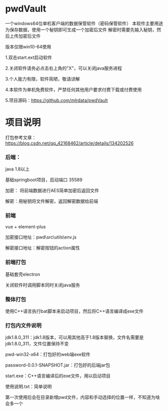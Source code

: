 # pwdVault

一个windows64位单机客户端的数据保管软件（密码保管软件）
本软件主要用途为保存数据，使用一个秘钥即可生成一个加密后文件
解密时需要先输入秘钥，然后上传加密后文件

版本仅限win10-64使用

1.双击start.ext启动软件

2.关闭软件请务必点击右上角的"X"，可以关闭java服务进程

3.个人能力有限，软件简陋，敬请谅解

4.本软件为单机免费软件，严禁任何其他用户要求付费下载或付费使用

5.项目源码：https://github.com/mlrdata/pwdVault



# 项目说明

打包参考文章：https://blog.csdn.net/qq_42168462/article/details/134202526

### 后端：

java 1.8以上

基础springboot项目，启动端口 35589

加密： 将前端数据进行AES简单加密后返回文件

解密：用秘钥将文件解密，返回解密数据给前端



### 前端

vue + element-plus

加密接口地址：pwd\src\utils\env.js

解密接口地址：解密按钮的action属性



### 前端打包

基础套壳electron

关闭软件时调用脚本同时关闭java服务



### 整体打包

使用C++语言执行bat脚本来启动项目，然后将C++语言编译成exe文件



### 打包内文件说明

jdk1.8.0_311：jdk1.8版本，可以用其他高于1.8版本替换，文件名需要是jdk1.8.0_311，文件位置保持不变

pwd-win32-x64：打包好的web端exe软件

password-0.0.1-SNAPSHOT.jar：打包好的后端jar包

start.exe：C++语言编译后的exe文件，用以启动项目

使用说明.txt：简单说明



第一次使用后会在目录新增pwd文件，内容和手动选择的位置一样，不知道为啥会多一个


